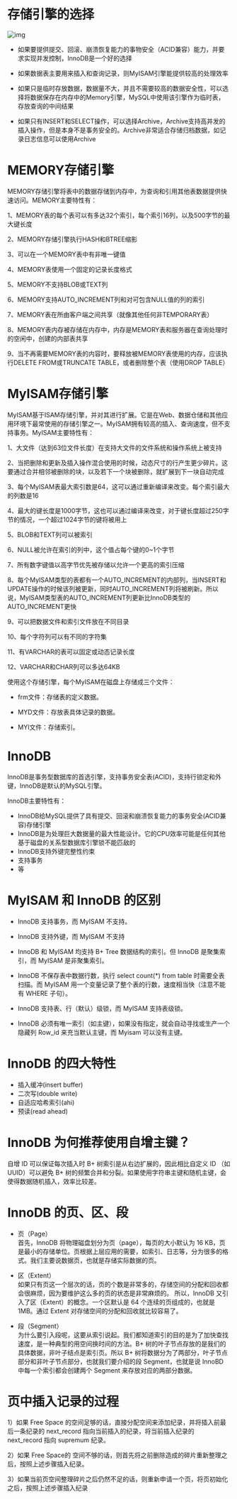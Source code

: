 # 存储引擎的选择
![img](https://img-blog.csdnimg.cn/20201002154449887.png?x-oss-process=image/watermark,type_ZmFuZ3poZW5naGVpdGk,shadow_10,text_aHR0cHM6Ly9ibG9nLmNzZG4ubmV0L3FxXzIxNTMxNjgx,size_16,color_FFFFFF,t_70#pic_center)  

* 如果要提供提交、回滚、崩溃恢复能力的事物安全（ACID兼容）能力，并要求实现并发控制，InnoDB是一个好的选择

* 如果数据表主要用来插入和查询记录，则MyISAM引擎能提供较高的处理效率

* 如果只是临时存放数据，数据量不大，并且不需要较高的数据安全性，可以选择将数据保存在内存中的Memory引擎，MySQL中使用该引擎作为临时表，存放查询的中间结果

* 如果只有INSERT和SELECT操作，可以选择Archive，Archive支持高并发的插入操作，但是本身不是事务安全的。Archive非常适合存储归档数据，如记录日志信息可以使用Archive


# MEMORY存储引擎
MEMORY存储引擎将表中的数据存储到内存中，为查询和引用其他表数据提供快速访问。MEMORY主要特性有：

1、MEMORY表的每个表可以有多达32个索引，每个索引16列，以及500字节的最大键长度

2、MEMORY存储引擎执行HASH和BTREE缩影

3、可以在一个MEMORY表中有非唯一键值

4、MEMORY表使用一个固定的记录长度格式

5、MEMORY不支持BLOB或TEXT列

6、MEMORY支持AUTO_INCREMENT列和对可包含NULL值的列的索引

7、MEMORY表在所由客户端之间共享（就像其他任何非TEMPORARY表）

8、MEMORY表内存被存储在内存中，内存是MEMORY表和服务器在查询处理时的空闲中，创建的内部表共享

9、当不再需要MEMORY表的内容时，要释放被MEMORY表使用的内存，应该执行DELETE FROM或TRUNCATE TABLE，或者删除整个表（使用DROP TABLE）


# MyISAM存储引擎
MyISAM基于ISAM存储引擎，并对其进行扩展。它是在Web、数据仓储和其他应用环境下最常使用的存储引擎之一。MyISAM拥有较高的插入、查询速度，但不支持事务。MyISAM主要特性有：

1、大文件（达到63位文件长度）在支持大文件的文件系统和操作系统上被支持

2、当把删除和更新及插入操作混合使用的时候，动态尺寸的行产生更少碎片。这要通过合并相邻被删除的块，以及若下一个块被删除，就扩展到下一块自动完成

3、每个MyISAM表最大索引数是64，这可以通过重新编译来改变。每个索引最大的列数是16

4、最大的键长度是1000字节，这也可以通过编译来改变，对于键长度超过250字节的情况，一个超过1024字节的键将被用上

5、BLOB和TEXT列可以被索引

6、NULL被允许在索引的列中，这个值占每个键的0~1个字节

7、所有数字键值以高字节优先被存储以允许一个更高的索引压缩

8、每个MyISAM类型的表都有一个AUTO_INCREMENT的内部列，当INSERT和UPDATE操作的时候该列被更新，同时AUTO_INCREMENT列将被刷新。所以说，MyISAM类型表的AUTO_INCREMENT列更新比InnoDB类型的AUTO_INCREMENT更快

9、可以把数据文件和索引文件放在不同目录

10、每个字符列可以有不同的字符集

11、有VARCHAR的表可以固定或动态记录长度

12、VARCHAR和CHAR列可以多达64KB


使用这个存储引擎，每个MyISAM在磁盘上存储成三个文件：
* frm文件：存储表的定义数据。

* MYD文件：存放表具体记录的数据。

* MYI文件：存储索引。


# InnoDB
InnoDB是事务型数据库的首选引擎，支持事务安全表(ACID)，支持行锁定和外键，InnoDB是默认的MySQL引擎。

InnoDB主要特性有：
* InnoDB给MySQL提供了具有提交、回滚和崩溃恢复能力的事务安全(ACID兼容)存储引擎  
* InnoDB是为处理巨大数据量的最大性能设计。它的CPU效率可能是任何其他基于磁盘的关系型数据库引擎锁不能匹敌的
* InnoDB支持外键完整性约束
* 支持事务
* 等

# MyISAM 和 InnoDB 的区别
* InnoDB 支持事务，而 MyISAM 不支持。

* InnoDB 支持外键，而 MyISAM 不支持

* InnoDB 和 MyISAM 均支持 B+ Tree 数据结构的索引。但 InnoDB 是聚集索引，而 MyISAM 是非聚集索引。

* InnoDB 不保存表中数据行数，执行 select count(*) from table 时需要全表扫描。而 MyISAM 用一个变量记录了整个表的行数，速度相当快（注意不能有 WHERE 子句）。

* InnoDB 支持表、行（默认）级锁，而 MyISAM 支持表级锁。

* InnoDB 必须有唯一索引（如主键），如果没有指定，就会自动寻找或生产一个隐藏列 Row_id 来充当默认主键，而 Myisam 可以没有主键。


# InnoDB 的四大特性
* 插入缓冲(insert buffer)
* 二次写(double write)
* 自适应哈希索引(ahi)
* 预读(read ahead)

# InnoDB 为何推荐使用自增主键？
自增 ID 可以保证每次插入时 B+ 树索引是从右边扩展的，因此相比自定义 ID （如 UUID）可以避免 B+ 树的频繁合并和分裂。如果使用字符串主键和随机主键，会使得数据随机插入，效率比较差。

#  InnoDB 的页、区、段
* 页（Page）  
首先，InnoDB 将物理磁盘划分为页（page），每页的大小默认为 16 KB，页是最小的存储单位。页根据上层应用的需要，如索引、日志等，分为很多的格式。我们主要说数据页，也就是存储实际数据的页。

* 区（Extent）  
如果只有页这一个层次的话，页的个数是非常多的，存储空间的分配和回收都会很麻烦，因为要维护这么多的页的状态是非常麻烦的。
所以，InnoDB 又引入了区（Extent）的概念。一个区默认是 64 个连续的页组成的，也就是 1MB。通过 Extent 对存储空间的分配和回收就比较容易了。

* 段（Segment）  
为什么要引入段呢，这要从索引说起。我们都知道索引的目的是为了加快查找速度，是一种典型的用空间换时间的方法。B+ 树的叶子节点存放的是我们的具体数据，非叶子结点是索引页。所以 B+ 树将数据分为了两部分，叶子节点部分和非叶子节点部分，也就我们要介绍的段 Segment，也就是说 InnoBD 中每一个索引都会创建两个 Segment 来存放对应的两部分数据。

# 页中插入记录的过程
1）如果 Free Space 的空间足够的话，直接分配空间来添加纪录，并将插入前最后一条纪录的 next_record 指向当前插入的纪录，将当前插入纪录的 next_record 指向 supremum 纪录。

2）如果 Free Space的 空间不够的话，则首先将之前删除造成的碎片重新整理之后，按照上述步骤插入纪录。

3）如果当前页空间整理碎片之后仍然不足的话，则重新申请一个页，将页初始化之后，按照上述步骤插入纪录
